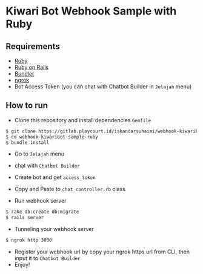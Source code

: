 # Kiwari Bot Webhook Sample with Ruby

## Requirements

* [Ruby](https://www.ruby-lang.org/en/)
* [Ruby on Rails](https://rubyonrails.org/)
* [Bundler](https://bundler.io/bundle_install.html)
* [ngrok](https://ngrok.com/)
* Bot Access Token (you can chat with Chatbot Builder in `Jelajah` menu)

## How to run

* Clone this repository and install dependencies `Gemfile`

```bash
$ git clone https://gitlab.playcourt.id/iskandarsuhaimi/webhook-kiwaribot-sample-ruby.git
$ cd webhook-kiwaribot-sample-ruby
$ bundle install
```

* Go to `Jelajah` menu
* chat with `Chatbot Builder`
* Create bot and get `access_token`
* Copy and Paste to `chat_controller.rb` class

* Run webhook server

```bash
$ rake db:create db:migrate
$ rails server
```

* Tunneling your webhook server

```bash
$ ngrok http 3000
```

* Register your webhook url by copy your ngrok https url from CLI, then input it to `Chatbot Builder`
* Enjoy!